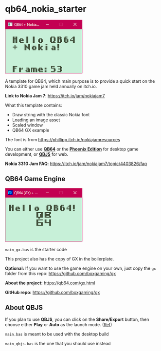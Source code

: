 # qb64_nokia_starter

![preview](./preview.png)

A template for QB64, which main purpose is to provide a quick start on the Nokia 3310 game jam held annually on itch.io.

**Link to Nokia Jam 7**: https://itch.io/jam/nokiajam7

What this template contains:
- Draw string with the classic Nokia font
- Loading an image asset
- Scaled window
- QB64 GX example

The font is from https://phillipp.itch.io/nokiajamresources

You can either use **[QB64](https://qb64.com/)** or the **[Phoenix Edition](https://www.qb64phoenix.com/)** for desktop game development, or **[QBJS](https://qbjs.org/)** for web.

**Nokia 3310 Jam FAQ**: https://itch.io/jam/nokiajam7/topic/4403826/faq


## QB64 Game Engine

![preview](./preview_gx.png)

`main_gx.bas` is the starter code

This project also has the copy of GX in the boilerplate.

**Optional:** If you want to use the game engine on your own, just copy the `gx` folder from this repo: https://github.com/boxgaming/gx

**About the project:** https://qb64.com/gx.html

**GitHub repo:** https://github.com/boxgaming/gx


## About QBJS

If you plan to use **QBJS**, you can click on the **Share/Export** button, then choose either **Play** or **Auto** as the launch mode. ([Ref](https://qb64phoenix.com/forum/archive/index.php?thread-2095.html))

`main.bas` is meant to be used with the desktop build

`main_qbjs.bas` is the one that you should use instead
